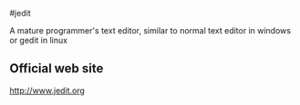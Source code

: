 #jedit

A mature programmer's text editor, similar to normal text editor in windows or gedit in linux

## Official web site

http://www.jedit.org
